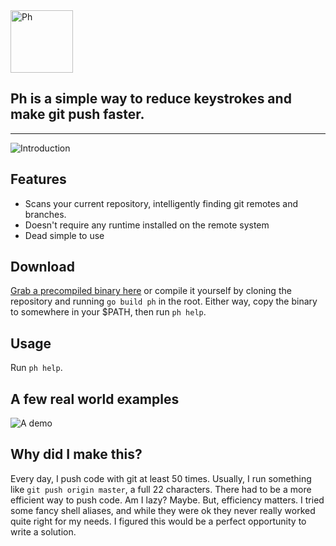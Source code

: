 <img alt="Ph" src="https://cdn.rawgit.com/weeklyhack/1-ph/master/img/logo.svg" style="height: 100px;" />

## Ph is a simple way to reduce keystrokes and make git push faster.

------------

![Introduction](https://cdn.rawgit.com/weeklyhack/1-ph/master/img/intro.svg)

## Features
- Scans your current repository, intelligently finding git remotes and branches.
- Doesn't require any runtime installed on the remote system
- Dead simple to use

## Download
[Grab a precompiled binary here](https://github.com/1egoman/1-ph/tree/master/compiled)
or compile it yourself by cloning the repository and running `go build ph` in
the root. Either way, copy the binary to somewhere in your $PATH, then run `ph
help`.

## Usage
Run `ph help`.

## A few real world examples
![A demo](http://weeklyhack.github.io/assets/images/posts/ph.gif)

## Why did I make this?
Every day, I push code with git at least 50 times. Usually, I run something
like `git push origin master`, a full 22 characters. There had to be a more
efficient way to push code. Am I lazy? Maybe. But, efficiency matters.
I tried some fancy shell aliases, and while they
were ok they never really worked quite right for my needs. I figured this
would be a perfect opportunity to write a solution.
